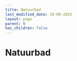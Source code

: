 ```yaml
---
title: Natuurbad
last_modified_date: 19-09-2023
layout: page
parent: N
has_children: false
---
```


Natuurbad
=========


